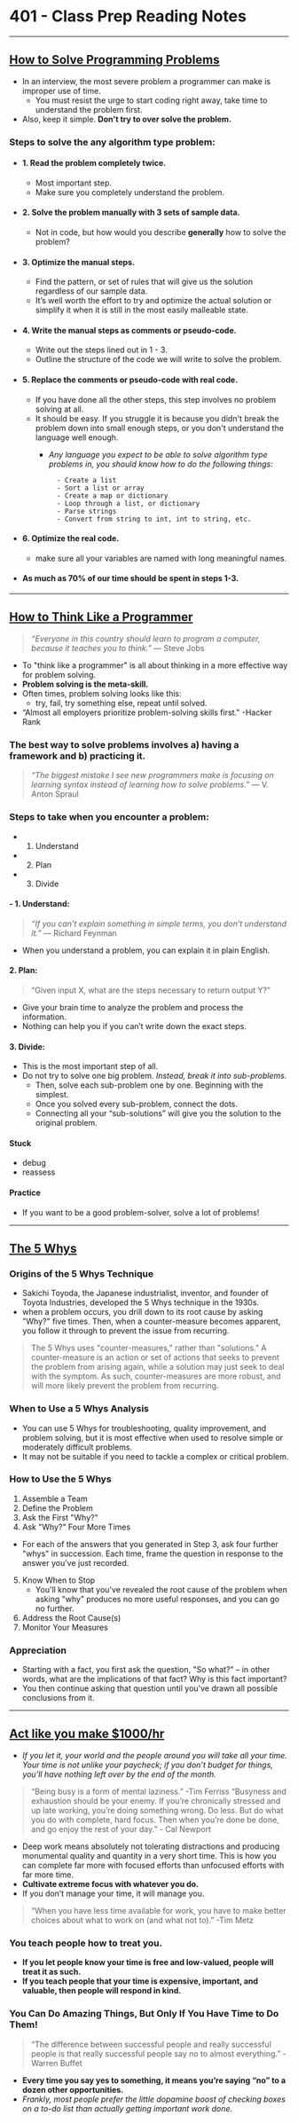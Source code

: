 # 401 - Class Prep Reading Notes

---

## [How to Solve Programming Problems](https://simpleprogrammer.com/solving-problems-breaking-it-down/)

- In an interview, the most severe problem a programmer can make is improper use of time.
  - You must resist the urge to start coding right away, take time to understand the problem first.
- Also, keep it simple. **Don't try to over solve the problem.**

### Steps to solve the any algorithm type problem:
    
- #### 1. Read the problem completely twice.
  - Most important step.
  - Make sure you completely understand the problem. 

- #### 2. Solve the problem manually with 3 sets of sample data.
  - Not in code, but how would you describe **generally** how to solve the problem?

- #### 3. Optimize the manual steps.
  - Find the pattern, or set of rules that will give us the solution regardless of our sample data.
  - It’s well worth the effort to try and optimize the actual solution or simplify it when it is still in the most easily malleable state.

- #### 4. Write the manual steps as comments or pseudo-code.
  - Write out the steps lined out in 1 - 3.
  - Outline the structure of the code we will write to solve the problem.

- #### 5. Replace the comments or pseudo-code with real code.
  - If you have done all the other steps, this step involves no problem solving at all.
  - It should be easy. If you struggle it is because you didn't break the problem down into small enough steps, or you don't understand the language well enough.
    - *Any language you expect to be able to solve algorithm type problems in, you should know how to do the following things:*

            - Create a list
            - Sort a list or array
            - Create a map or dictionary
            - Loop through a list, or dictionary
            - Parse strings
            - Convert from string to int, int to string, etc.

- #### 6. Optimize the real code.
  - make sure all your variables are named with long meaningful names. 

- #### **As much as 70% of our time should be spent in steps 1-3.**

---

## [How to Think Like a Programmer](https://www.freecodecamp.org/news/how-to-think-like-a-programmer-lessons-in-problem-solving-d1d8bf1de7d2/)

> *“Everyone in this country should learn to program a computer, because it teaches you to think.”* — Steve Jobs

- To "think like a programmer" is all about thinking in a more effective way for problem solving.
- **Problem solving is the meta-skill.**
- Often times, problem solving looks like this:
  - try, fail, try something else, repeat until solved.
- “Almost all employers prioritize problem-solving skills first." -Hacker Rank

### The best way to solve problems involves a) having a framework and b) practicing it.

> *“The biggest mistake I see new programmers make is focusing on learning syntax instead of learning how to solve problems.”* — V. Anton Spraul

### **Steps to take when you encounter a problem:**

  - 1. Understand
  - 2. Plan
  - 3. Divide

####  - 1. **Understand:**
> *“If you can’t explain something in simple terms, you don’t understand it.”* — Richard Feynman
- When you understand a problem, you can explain it in plain English.

#### 2. **Plan:**
> “Given input X, what are the steps necessary to return output Y?”
- Give your brain time to analyze the problem and process the information.
- Nothing can help you if you can’t write down the exact steps.

#### 3. **Divide:**
- This is the most important step of all.
- Do not try to solve one big problem. *Instead, break it into sub-problems.*
  - Then, solve each sub-problem one by one. Beginning with the simplest. 
  - Once you solved every sub-problem, connect the dots.
  - Connecting all your “sub-solutions” will give you the solution to the original problem.

#### **Stuck**
- debug
- reassess

#### **Practice**
- If you want to be a good problem-solver, solve a lot of problems!

---

## [The 5 Whys](https://www.mindtools.com/pages/article/newTMC_5W.htm)

### Origins of the 5 Whys Technique
- Sakichi Toyoda, the Japanese industrialist, inventor, and founder of Toyota Industries, developed the 5 Whys technique in the 1930s. 
- when a problem occurs, you drill down to its root cause by asking "Why?" five times. Then, when a counter-measure becomes apparent, you follow it through to prevent the issue from recurring.

>The 5 Whys uses "counter-measures," rather than "solutions." A counter-measure is an action or set of actions that seeks to prevent the problem from arising again, while a solution may just seek to deal with the symptom. As such, counter-measures are more robust, and will more likely prevent the problem from recurring.

### When to Use a 5 Whys Analysis
- You can use 5 Whys for troubleshooting, quality improvement, and problem solving, but it is most effective when used to resolve simple or moderately difficult problems.
- It may not be suitable if you need to tackle a complex or critical problem. 

### How to Use the 5 Whys

1. Assemble a Team
2. Define the Problem
3. Ask the First "Why?"
4. Ask "Why?" Four More Times
  - For each of the answers that you generated in Step 3, ask four further "whys" in succession. Each time, frame the question in response to the answer you've just recorded.
5. Know When to Stop
   - You'll know that you've revealed the root cause of the problem when asking "why" produces no more useful responses, and you can go no further. 
6. Address the Root Cause(s)
7. Monitor Your Measures

### Appreciation
- Starting with a fact, you first ask the question, "So what?" – in other words, what are the implications of that fact? Why is this fact important?
- You then continue asking that question until you've drawn all possible conclusions from it.

---

## [Act like you make $1000/hr](https://anthony-moore.medium.com/pretend-your-time-is-worth-1-000-hour-and-youll-become-100x-more-productive-6ab2302b8e8c)

- *If you let it, your world and the people around you will take all your time. Your time is not unlike your paycheck; if you don’t budget for things, you’ll have nothing left over by the end of the month.*
> “Being busy is a form of mental laziness.” -Tim Ferriss
> “Busyness and exhaustion should be your enemy. If you’re chronically stressed and up late working, you’re doing something wrong. Do less. But do what you do with complete, hard focus. Then when you’re done be done, and go enjoy the rest of your day.” - Cal Newport
- Deep work means absolutely not tolerating distractions and producing monumental quality and quantity in a very short time. This is how you can complete far more with focused efforts than unfocused efforts with far more time.
- **Cultivate extreme focus with whatever you do.**
- If you don’t manage your time, it will manage you.
>“When you have less time available for work, you have to make better choices about what to work on (and what not to).” -Tim Metz
### You teach people how to treat you.
- **If you let people know your time is free and low-valued, people will treat it as such.**
- **If you teach people that your time is expensive, important, and valuable, then people will respond in kind.**
### You Can Do Amazing Things, But Only If You Have Time to Do Them!
> “The difference between successful people and really successful people is that really successful people say no to almost everything.” -Warren Buffet
- **Every time you say yes to something, it means you’re saying “no” to a dozen other opportunities.**
- *Frankly, most people prefer the little dopamine boost of checking boxes on a to-do list than actually getting important work done.*